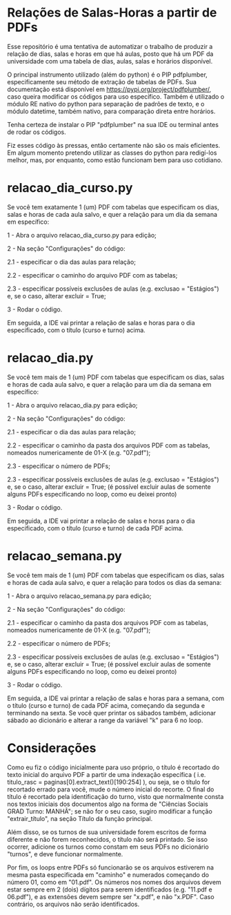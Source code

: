 # Relações de Salas-Horas a partir de PDFs
Esse repositório é uma tentativa de automatizar o trabalho de produzir a relação de dias, salas e horas em que há aulas, posto que há um PDF da universidade com uma tabela de dias, aulas, salas e horários disponível.

O principal instrumento utilizado (além do python) é o PIP pdfplumber, especificamente seu método de extração de tabelas de PDFs. Sua documentação está disponível em https://pypi.org/project/pdfplumber/, caso queira modificar os códigos para uso específico. Também é utilizado o módulo RE nativo do python para separação de padrões de texto, e o módulo datetime, também nativo, para comparação direta entre horários.

Tenha certeza de instalar o PIP "pdfplumber" na sua IDE ou terminal antes de rodar os códigos.

Fiz esses código às pressas, então certamente não são os mais eficientes. Em algum momento pretendo utilizar as classes do python para redigí-los melhor, mas, por enquanto, como estão funcionam bem para uso cotidiano.


# relacao_dia_curso.py
Se você tem exatamente 1 (um) PDF com tabelas que especificam os dias, salas e horas de cada aula salvo, e quer a relação para um dia da semana em específico:

1 - Abra o arquivo relacao_dia_curso.py para edição;

2 - Na seção "Configurações" do código:

2.1 - especificar o dia das aulas para relação;

2.2 - especificar o caminho do arquivo PDF com as tabelas;

2.3 - especificar possíveis exclusões de aulas (e.g. exclusao = "Estágios") e, se o caso, alterar excluir = True;

3 - Rodar o código.

Em seguida, a IDE vai printar a relação de salas e horas para o dia especificado, com o título (curso e turno) acima.


# relacao_dia.py
Se você tem mais de 1 (um) PDF com tabelas que especificam os dias, salas e horas de cada aula salvo, e quer a relação para um dia da semana em específico:

1 - Abra o arquivo relacao_dia.py para edição;

2 - Na seção "Configurações" do código:

2.1 - especificar o dia das aulas para relação;

2.2 - especificar o caminho da pasta dos arquivos PDF com as tabelas, nomeados numericamente de 01-X (e.g. "07.pdf");

2.3 - especificar o número de PDFs;

2.3 - especificar possíveis exclusões de aulas (e.g. exclusao = "Estágios") e, se o caso, alterar excluir = True;
(é possível excluir aulas de somente alguns PDFs especificando no loop, como eu deixei pronto)

3 - Rodar o código.

Em seguida, a IDE vai printar a relação de salas e horas para o dia especificado, com o título (curso e turno) de cada PDF acima.


# relacao_semana.py
Se você tem mais de 1 (um) PDF com tabelas que especificam os dias, salas e horas de cada aula salvo, e quer a relação para todos os dias da semana:

1 - Abra o arquivo relacao_semana.py para edição;

2 - Na seção "Configurações" do código:

2.1 - especificar o caminho da pasta dos arquivos PDF com as tabelas, nomeados numericamente de 01-X (e.g. "07.pdf");

2.2 - especificar o número de PDFs;

2.3 - especificar possíveis exclusões de aulas (e.g. exclusao = "Estágios") e, se o caso, alterar excluir = True;
(é possível excluir aulas de somente alguns PDFs especificando no loop, como eu deixei pronto)

3 - Rodar o código.

Em seguida, a IDE vai printar a relação de salas e horas para a semana, com o título (curso e turno) de cada PDF acima, começando da segunda e terminando na sexta. Se você quer printar os sábados também, adicionar sábado ao dicionário e alterar a range da variável "k" para 6 no loop.

# Considerações

Como eu fiz o código inicialmente para uso próprio, o título é recortado do texto inicial do arquivo PDF a partir de uma indexação específica ( i.e. titulo_rasc = paginas[0].extract_text()[190:254] ), ou seja, se o título for recortado errado para você, mude o número inicial do recorte. O final do título é recortado pela identificação do turno, visto que normalmente consta nos textos iniciais dos documentos algo na forma de "Ciências Sociais GRAD Turno: MANHÃ"; se não for o seu caso, sugiro modificar a função "extrair_título", na seção Título da função principal.

Além disso, se os turnos de sua universidade forem escritos de forma diferente e não forem reconhecidos, o título não será printado. Se isso ocorrer, adicione os turnos como constam em seus PDFs no dicionário "turnos", e deve funcionar normalmente.

Por fim, os loops entre PDFs só funcionarão se os arquivos estiverem na mesma pasta especificada em "caminho" e numerados começando do número 01, como em "01.pdf". Os números nos nomes dos arquivos devem estar sempre em 2 (dois) dígitos para serem identificados (e.g. "11.pdf e 06.pdf"), e as extensões devem sempre ser "x.pdf", e não "x.PDF". Caso contrário, os arquivos não serão identificados.
